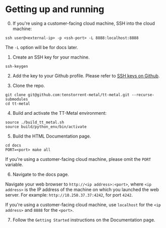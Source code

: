 # Getting up and running

0. If you're using a customer-facing cloud machine, SSH into the cloud machine:

```
ssh user@<external-ip> -p <ssh-port> -L 8888:localhost:8888
```

The ``-L`` option will be for docs later.

1. Create an SSH key for your machine.

```
ssh-keygen
```

2. Add the key to your Github profile. Please refer to [SSH keys on
   Github](https://docs.github.com/en/authentication/connecting-to-github-with-ssh/adding-a-new-ssh-key-to-your-github-account).

3. Clone the repo.
```
git clone git@github.com:tenstorrent-metal/tt-metal.git --recurse-submodules
cd tt-metal
```

4. Build and activate the TT-Metal environment:
```
source ./build_tt_metal.sh
source build/python_env/bin/activate
```

5. Build the HTML Documentation page.

```
cd docs
PORT=<port> make all
```

If you're using a customer-facing cloud machine, please omit the ``PORT``
variable.

6. Navigate to the docs page.

Navigate your web browser to `http://<ip address>:<port>`, where `<ip address>`
is the IP address of the machine on which you launched the web server. For
example: `http://10.250.37.37:4242`, for port ``4242``.

If you're using a customer-facing cloud machine, use ``localhost`` for the
``<ip address>`` and ``8888`` for the ``<port>``.

7. Follow the `Getting Started` instructions on the Documentation page.
